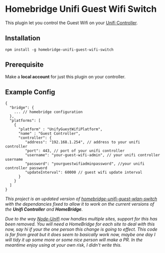 # Homebridge Unifi Guest Wifi Switch

This plugin let you control the Guest Wifi on your [Unifi Controller](https://www.ui.com/download-software/).

## Installation

`npm install -g homebridge-unifi-guest-wifi-switch`

## Prerequisite

Make a **local account** for just this plugin on your controller.

## Example Config

```
{
  "bridge": {
    ... // homebridge configuration
  },
  "platforms": [
    {
      "platform" : "UnifyGuestWifiPlatform",
      "name" : "Guest Controller",
      "controller": {
         "address": "192.168.1.254", // address to your unifi controller
         "port": 443, // port of your unifi controller
         "username": "your-guest-wifi-admin", // your unifi controller username
         "password": "yourguestwifiadminpassword", //your unifi controller password
         "updateInterval": 60000 // guest wifi update interval
      }
    }
  ]
}
```

*This project is an updated version of [homebridge-unifi-guest-wlan-switch](https://www.npmjs.com/package/homebridge-unifi-guest-wlan-switch) with the dependancies fixed to allow it to work on the current versions of the **Unifi Controller** and **HomeBridge**.*

*Due to the way [Node-Unifi](https://github.com/jens-maus/node-unifi) now handles multiple sites, support for this has been removed. You will need a HomeBridge for each site to deal with this now, say hi if your the one person this change is going to effect. This code is far from great but it does seem to basically work now, maybe one day I will tidy it up some more or some nice person will make a PR. In the meantime enjoy using at your own risk, I didn't write this.*
